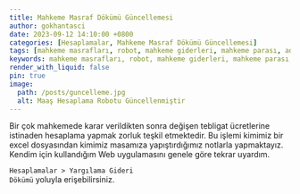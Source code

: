 ```yaml
---
title: Mahkeme Masraf Dökümü Güncellemesi
author: gokhantasci
date: 2023-09-12 14:10:00 +0800
categories: [Hesaplamalar, Mahkeme Masraf Dökümü Güncellemesi]
tags: [mahkeme masrafları, robot, mahkeme giderleri, mahkeme parası, adliyeci]
keywords: mahkeme masrafları, robot, mahkeme giderleri, mahkeme parası, 2023, adliyeci
render_with_liquid: false
pin: true
image:
  path: /posts/guncelleme.jpg
  alt: Maaş Hesaplama Robotu Güncellenmiştir
---
```


Bir çok mahkemede karar verildikten sonra değişen tebligat ücretlerine istinaden hesaplama yapmak zorluk teşkil etmektedir.
Bu işlemi kimimiz bir excel dosyasından kimimiz masamıza yapıştırdığımız notlarla yapmaktayız.
Kendim için kullandığım Web uygulamasını genele göre tekrar uyardım.

<code class="highlighter-rouge">Hesaplamalar > Yargılama Gideri Dökümü</code> yoluyla erişebilirsiniz.